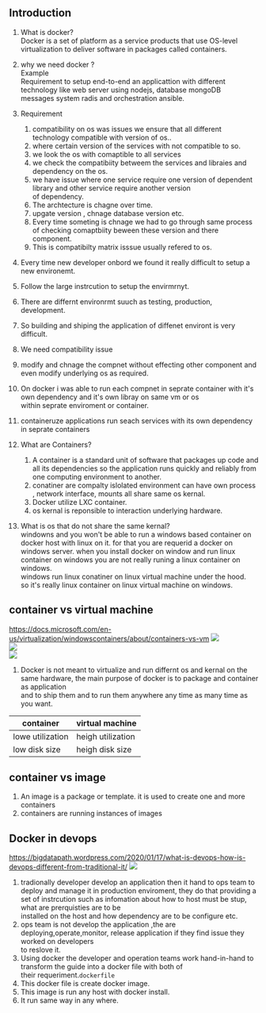 ## Introduction    
1. What is docker?  
    Docker is a set of platform as a service products that use OS-level virtualization to deliver software in packages called containers.
3.  why we need docker ?  
Example   
    Requirement to setup end-to-end an applicattion with different technology like web server using nodejs, database mongoDB  
    messages system radis and orchestration ansible.  
    
1. Requirement 
    1. compatibility on os was issues we ensure that all different technology compatible with version of os..  
    1. where certain version of the services with not compatible to so.  
    1. we look the os with comaptible to all services 
    1. we check the compatibiity betweem the services and libraies and dependency on the os.  
    1. we have issue where one service require one version of dependent library and other service require another version  
    of dependency.  
    1. The archtecture is chagne over time.  
    1. upgate version , chnage database version etc.  
    1. Every time someting is chnage we had to go through same process of checking comaptbiity beween these version and there component.  
    1. This is compatibilty matrix isssue usually refered to os.  
    
1. Every time new developer onbord we found it really difficult to setup a new environemt.  
1. Follow the large instrcution to setup the envirmrnyt.  
1. There are differnt environrmt suuch as testing, production, development.  
1. So building and shiping the application of diffenet environt is very difficult.  


1. We need compatibility issue 
1. modify and chnage the compnet without effecting other component and even modify underlying os as required.  

1. On docker i was able to run each compnet in seprate container with it's own dependency and it's own libray on same vm or os  
within seprate enviroment or container.   
   
1. containeruze applications run seach services with its own dependency in seprate containers 

1. What are Containers?    
    1. A container is a standard unit of software that packages up code and all its dependencies so the application runs quickly and reliably from one computing environment to another.   
    1. conatiner are compalty islolated environment can have own process , network interface,  mounts all share same os kernal.  
    1. Docker utilize LXC container.  
    1.  os kernal is reponsible to interaction underlying hardware.  

1. What is os that do not share the same kernal?  
   windowns and you won't be able to run a windows based container on docker host with linux on it. 
   for that you are requerid a docker on windows server. 
   when you install docker on window and run linux container on windows you are not really runing a linux container on windows.  
   windows run linux conatiner on linux virtual machine under the hood.  
   so it's really linux container on linux virtual machine on windows. 

## container vs virtual machine 
https://docs.microsoft.com/en-us/virtualization/windowscontainers/about/containers-vs-vm
![](https://www.weave.works/assets/images/bltb6200bc085503718/containers-vs-virtual-machines.jpg)   
![](https://docs.microsoft.com/en-us/virtualization/windowscontainers/about/media/container-diagram.svg)  
![](https://docs.microsoft.com/en-us/virtualization/windowscontainers/about/media/virtual-machine-diagram.svg)  
1. Docker is not meant to virtualize and run differnt os and kernal on the same hardware, the main purpose of docker is to package and container as application  
and to ship them and to run them anywhere any time as many time as you want.    

container | virtual machine  
|---|---|  
lowe utilization | heigh utilization  
low disk size | heigh disk size   

## container vs image 
1. An image is a package or template. it is used to create one and more containers 
1. containers are running instances of images   

## Docker in devops  
https://bigdatapath.wordpress.com/2020/01/17/what-is-devops-how-is-devops-different-from-traditional-it/
![](https://bigdatapath.files.wordpress.com/2020/01/2-2.png)  
1. tradionally developer develop an application then it hand to ops team to deploy and manage it in production enviroment, 
they do that providing a set of instrcution such as infomation about how to host must be stup, what are prerquisties are to be  
installed on the host and how dependency are to be configure etc.  
1. ops team is not develop the application ,the are deploying,operate,monitor, release application if they find issue they worked on developers  
to reslove it.  
1. Using docker the developer and operation teams work hand-in-hand to transform the guide into a docker file with both of   
their requeriment.`dockerfile`  
1. This docker file is create docker image.  
1. This image is run any host with docker install.  
1.  It run same way in any where.  

